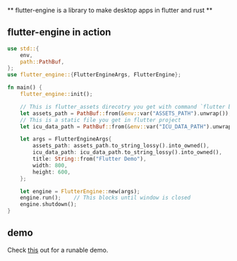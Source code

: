 ** flutter-engine is a library to make desktop apps in flutter and rust **

## flutter-engine in action

```rust
use std::{
    env,
    path::PathBuf,
};
use flutter_engine::{FlutterEngineArgs, FlutterEngine};

fn main() {
    flutter_engine::init();

    // This is flutter_assets direcotry you get with command `flutter build bundle`
    let assets_path = PathBuf::from(&env::var("ASSETS_PATH").unwrap());
    // This is a static file you get in flutter project
    let icu_data_path = PathBuf::from(&env::var("ICU_DATA_PATH").unwrap());

    let args = FlutterEngineArgs{
        assets_path: assets_path.to_string_lossy().into_owned(),
        icu_data_path: icu_data_path.to_string_lossy().into_owned(),
        title: String::from("Flutter Demo"),
        width: 800,
        height: 600,
    };

    let engine = FlutterEngine::new(args);
    engine.run();    // This blocks until window is closed
    engine.shutdown();
}

```

## demo
Check [this](https://github.com/gliheng/flutter-app-template) out for a runable demo.